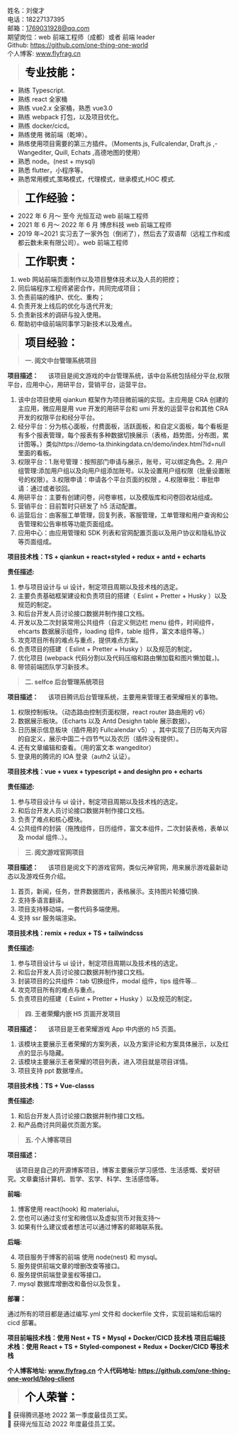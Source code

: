 姓名：刘俊才  
电话：18227137395  
邮箱：1769031928@qq.com  
期望岗位：web 前端工程师（成都）或者 前端 leader  
Github: https://github.com/one-thing-one-world  
个人博客: www.flyfrag.cn

> **<font color=black face="仿宋" size=5 >专业技能：</font>**

- 熟练 Typescript.
- 熟练 react 全家桶
- 熟练 vue2.x 全家桶，熟悉 vue3.0
- 熟练 webpack 打包，以及项目优化。
- 熟练 docker/cicd。
- 熟练使用 微前端（乾坤）。
- 熟练使用项目需要的第三方插件。（Moments.js, Fullcalendar, Draft.js ,- Wangediter, Quill, Echats ,高德地图的使用）
- 熟悉 node。(nest + mysql)
- 熟悉 flutter，小程序等。
- 熟悉常用模式,策略模式，代理模式，继承模式,HOC 模式.

> **<font color=black face="仿宋" size=5 >工作经验：</font>**

- 2022 年 6 月～ 至今 光恒互动 web 前端工程师
- 2021 年 6 月～ 2022 年 6 月 博彦科技 web 前端工程师
- 2019 年~2021 实习去了一家外包（倒闭了），然后去了双语帮（远程工作和成都云数未来有限公司）。web 前端工程师

> **<font color=black face="仿宋" size=5 >工作职责：</font>**

1. web 网站前端页面制作以及项目整体技术以及人员的把控；
2. 同后端程序工程师紧密合作，共同完成项目；
3. 负责前端的维护、优化、重构；
4. 负责开发上线后的优化与迭代开发;
5. 负责新技术的调研与投入使用。
6. 帮助初中级前端同事学习新技术以及难点。

> **<font color=black face="仿宋" size=5 >项目经验：</font>**

> **一. 阅文中台管理系统项目**

**项目描述：**
&emsp; 该项目是阅文游戏的中台管理系统，该中台系统包括经分平台,权限平台，应用中心，用研平台，营销平台，运营平台。

1. 该中台项目使用 qiankun 框架作为项目微前端的实现。主应用是 CRA 创建的主应用，微应用是用 vue 开发的用研平台和 umi 开发的运营平台和其他 CRA 开发的权限平台和经分平台。
2. 经分平台：分为核心面板，付费面板，活跃面板，和自定义面板，每个看板是有多个报表管理，每个报表有多种数据切换展示（表格，趋势图，分布图，累计图等。）类似https://demo-ta.thinkingdata.cn/demo/index.html?id=null 里面的看板。
3. 权限平台：1.账号管理：按照部门申请与展示，账号，可以绑定角色。2. 用户组管理:添加用户组以及向用户组添加账号。以及设置用户组权限（批量设置账号的权限）。3.权限申请：申请各个平台页面的权限 。4.权限审批：审批申请：通过或者驳回。
4. 用研平台：主要有创建问卷，问卷审核，以及模版库和问卷回收站组成。
5. 营销平台：目前暂时只研发了 h5 活动配置。
6. 运营后台：由客服工单管理，回复列表，客服管理，工单管理和用户查询和公告管理和公告审核等功能页面组成。
7. 应用中心：由应用管理和 SDK 列表和官网配置页面以及用户协议和隐私协议等页面组成。

**项目技术栈：TS + qiankun + react+styled + redux + antd + echarts**

**责任描述:**

1. 参与项目设计与 ui 设计，制定项目周期以及技术栈的选定。
2. 主要负责基础框架建设和负责项目的搭建（ Eslint + Pretter + Husky ）以及规范的制定。
3. 和后台开发人员讨论接口数据并制作接口文档。
4. 开发以及二次封装常用公共组件（自定义侧边栏 menu 组件，时间组件，ehcarts 数据展示组件，loading 组件，table 组件，富文本组件等。）
5. 攻克项目所有的难点与重点，提供难点方案。
6. 负责项目的搭建（ Eslint + Pretter + Husky ）以及规范的制定。
7. 优化项目 (webpack 代码分割以及代码压缩和路由懒加载和图片懒加载，)。
8. 带领前端团队学习新技术。

> **二. selfce 后台管理系统项目**

**项目描述：**
&emsp; 该项目腾讯后台管理系统，主要用来管理王者荣耀相关的事物。

1. 权限控制板块。（动态路由控制页面权限，react router 路由用的 v6）
2. 数据展示板块。（Echarts 以及 Antd Desighn table 展示数据）。
3. 日历展示信息板块（插件用的 Fullcalendar v5） 。其中实现了日历每天内容的自定义，展示中国二十四节气以及农历（插件没有提供）。
4. 还有文章编辑和查看。（用的富文本 wangeditor）
5. 登录用的腾讯的 IOA 登录（auth2 认证）。

**项目技术栈：vue + vuex + typescript + and desighn pro + echarts**

**责任描述:**

1. 参与项目设计与 ui 设计，制定项目周期以及技术栈的选定。
2. 和后台开发人员讨论接口数据并制作接口文档。
3. 负责了难点和核心模块。
4. 公共组件的封装（拖拽组件，日历组件，富文本组件，二次封装表格，表单以及 modal 组件..）。

> **三. 阅文游戏官网项目**

**项目描述：**
&emsp; 该项目是阅文下的游戏官网，类似元神官网，用来展示游戏最新动态以及游戏任务介绍。

1. 首页，新闻，任务，世界数据图片，表格展示。支持图片轮播切换.
2. 支持多语言翻译。
3. 项目支持移动端，一套代码多端使用。
4. 支持 ssr 服务端渲染。

**项目技术栈：remix + redux + TS + tailwindcss**

**责任描述:**

1. 参与项目设计与 ui 设计，制定项目周期以及技术栈的选定。
2. 和后台开发人员讨论接口数据并制作接口文档。
3. 封装项目的公共组件：tab 切换组件，modal 组件，tips 组件等...
4. 攻克项目所有的难点与重点。
5. 负责项目的搭建（ Eslint + Pretter + Husky ）以及规范的制定。

> **四. 王者荣耀内嵌 H5 页面开发项目**

**项目描述：**
&emsp; 该项目是王者荣耀游戏 App 中内嵌的 h5 页面。

1. 该模块主要展示王者荣耀的方案列表，以及方案评论和方案具体展示，以及红点的显示与隐藏。
2. 该模块主要展示王者荣耀的项目列表，进入项目就是项目详情。
3. 项目支持 ppt 数据埋点。

**项目技术栈：TS + Vue-classs**

**责任描述:**

1. 和后台开发人员讨论接口数据并制作接口文档。
2. 和产品商讨共同最优页面方案。

> **五. 个人博客项目**

**项目描述：**

&emsp; 该项目是自己的开源博客项目，博客主要展示学习感悟、生活感慨、爱好研究。文章囊括计算机、哲学、玄学、科学、生活感悟等。

**前端:**

1. 博客使用 react(hook) 和 materialui。
2. 您也可以通过支付宝和微信以及虚拟货币对我支持～
3. 如果有什么建议或者想法可以通过博客的邮箱联系我。

**后端:**

4. 项目服务于博客的前端 使用 node(nest) 和 mysql。
5. 服务提供前端文章的增删改查等接口。
6. 服务提供前端登录鉴权等接口。
7. mysql 数据库增删改和备份以及恢复。

**部署：**

通过所有的项目都是通过编写.yml 文件和 dockerfile 文件，实现前端和后端的 cicd 部署。

**项目前端技术栈：使用 Nest + TS + Mysql + Docker/CICD 技术栈**
**项目后端技术栈：使用 React + TS + Styled-componest + Redux + Docker/CICD 等技术栈**

**个人博客地址: www.flyfrag.cn**
**个人代码地址: https://github.com/one-thing-one-world/blog-client**

> **<font color=black face="仿宋" size=5 >个人荣誉：</font>**

👋 获得腾讯基地 2022 第一季度最佳员工奖。  
👋 获得光恒互动 2022 年度最佳员工奖。
